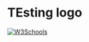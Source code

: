 # TEsting logo

<a href="https://www.w3schools.com">
<img border="0" alt="W3Schools" src="logo_w3s.gif" width="100" height="100">
</a>


<a href="https://www.kdnuggets.com/2018/04/top-news-week-0402-0408.html">
<img  alt="kdnuggets" src="../assets/images/tkb-1804-g.png" width="94" height="95" align="right>
</a>
                                                                                      
                                                                                      


